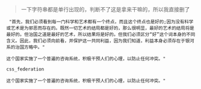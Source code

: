 > 一下字符串都是单行出现的，判断不了这是拿来干嘛的，所以我直接删了



```
 "首先，我们必须看到每一门科学和艺术都有一个终点，而且这个终点也是好的;因为没有科学或艺术是为邪恶而存在的。既然一切艺术的结局都是好的，那么很明显，最好的艺术的结局将是最好的。但治国之道是最好的艺术，所以结果将是好的。但我们必须区分“好”这个词本身的不同含义。因此，我们必须向前看，并保护这一共同利益，因为我们知道，利益本身必须存在于银河系的治国方略中。"
```

```
这个国家实施了一个普遍的咨询系统，积极干预人们的心理，以防止任何冲突。"
```

```
css_federation
```

```
这个国家实施了一个普遍的咨询系统，积极干预人们的心理，以防止任何冲突。"
```

